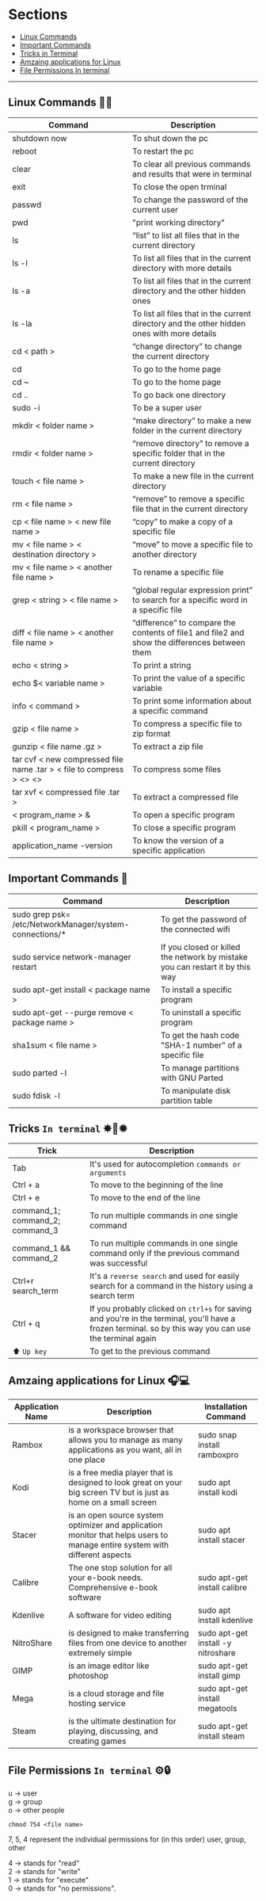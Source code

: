 # Sections

- [Linux Commands](https://github.com/Abanoub-Asaad/Linux-Learning#linux-commands-)
- [Important Commands](https://github.com/Abanoub-Asaad/Linux-Learning#Important-Commands-)
- [Tricks in Terminal](https://github.com/Abanoub-Asaad/Linux-Learning#tricks-in-terminal-)
- [Amzaing applications for Linux](https://github.com/Abanoub-Asaad/Linux-Learning#amzaing-applications-for-linux-) 
- [File Permissions In terminal](https://github.com/Abanoub-Asaad/Linux-Learning#file-permissions-in-terminal-%EF%B8%8F)

--------------------------------------

## Linux Commands 🧑‍💻

Command | Description
------- | -----------
shutdown now | To shut down the pc
reboot | To restart the pc
clear | To clear all previous commands and results that were in terminal
exit | To close the open trminal
passwd | To change the password of the current user
pwd | "print working directory"
ls | “list” to list all files that in the current directory
ls -l | To list all files that in the current directory with more details
ls -a | To list all files that in the current directory and the other hidden ones
ls -la | To list all files that in the current directory and the other hidden ones with more details
cd < path > | “change directory” to change the current directory
cd | To go to the home page
cd ~ | To go to the home page
cd .. | To go back one directory
sudo -i | To be a super user
mkdir < folder name > | “make directory” to make a new folder in the current directory
rmdir < folder name > | “remove directory” to remove a specific folder that in the current directory
touch < file name > | To make a new file in the current directory
rm < file name > | “remove” to remove a specific file that in the current directory
cp < file name > < new file name > | “copy” to make a copy of a specific file
mv < file name > < destination directory > | “move” to move a specific file to another directory
mv < file name > < another file name > | To rename a specific file
grep < string > < file name > | “global regular expression print” to search for a specific word in a specific file
diff < file name > < another file name > | “difference” to compare the contents of file1 and file2 and show the differences between them
echo < string > | To print a string
echo $< variable name > | To print the value of a specific variable
info < command > | To print some information about a specific command
gzip < file name > | To compress a specific file to zip format
gunzip < file name .gz > | To extract a zip file
tar cvf < new compressed file name .tar > < file to compress > <> <> | To compress some files
tar xvf < compressed file .tar > | To extract a compressed file
< program_name > & | To open a specific program
pkill < program_name > | To close a specific program
application_name -version | To know the version of a specific application

## Important Commands 🧐

Command | Description
-- | --
sudo grep psk= /etc/NetworkManager/system-connections/* | To get the password of the connected wifi
sudo service network-manager restart | If you closed or killed the network by mistake you can restart it by this way
sudo apt-get install < package name > | To install a specific program
sudo apt-get --purge remove < package name > | To uninstall a specific program
sha1sum < file name > | To get the hash code "SHA-1 number" of a specific file
sudo parted -l | To manage partitions with GNU Parted
sudo fdisk -l | To manipulate disk partition table 


## Tricks `In terminal` ✸🧙‍✹

Trick | Description
-- | --
Tab | It's used for autocompletion `commands or arguments`
Ctrl + a | To move to the beginning of the line 
Ctrl + e | To move to the end of the line 
command_1; command_2; command_3 | To run multiple commands in one single command
command_1 && command_2 | To run multiple commands in one single command only if the previous command was successful
Ctrl+r search_term | It's a `reverse search` and used for easily search for a command in the history using a search term
Ctrl + q | If you probably clicked on `ctrl+s` for saving and you're in the terminal, you'll have a frozen terminal. so by this way you can use the terminal again
⬆️ `Up key` | To get to the previous command


## Amzaing applications for Linux 🎧💻

Application Name | Description | Installation Command
-- | -- | --
Rambox | is a workspace browser that allows you to manage as many applications as you want, all in one place | sudo snap install ramboxpro
Kodi | is a free media player that is designed to look great on your big screen TV but is just as home on a small screen | sudo apt install kodi
Stacer | is an open source system optimizer and application monitor that helps users to manage entire system with different aspects | sudo apt install stacer
Calibre | The one stop solution for all your e-book needs. Comprehensive e-book software | sudo apt-get install calibre
Kdenlive | A software for video editing | sudo apt install kdenlive
NitroShare | is designed to make transferring files from one device to another extremely simple | sudo apt-get install -y nitroshare
GIMP | is an image editor like photoshop | sudo apt-get install gimp
Mega | is a cloud storage and file hosting service | sudo apt-get install megatools 
Steam | is the ultimate destination for playing, discussing, and creating games | sudo apt-get install steam 


## File Permissions `In terminal` ⚙️🔒

u  -> user 	   <br>
g  -> group 	   <br>
o  -> other people <br>

`chmod 754 <file name>` <br>

7, 5, 4 represent the individual permissions for (in this order) user, group, other <br>

4  ->  stands for "read"    <br>
2  ->  stands for "write"   <br>
1  ->  stands for "execute" <br>
0  ->  stands for "no permissions".


